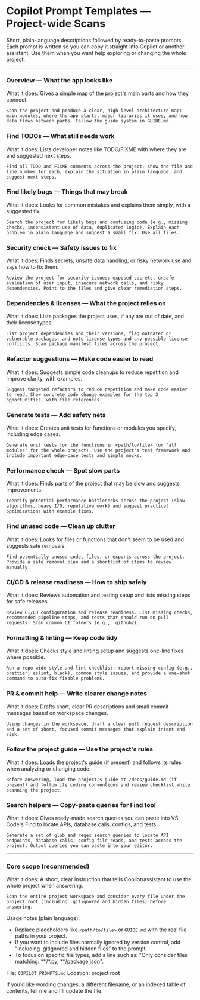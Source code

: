 # Copilot Prompt Templates — Project-wide Scans

Short, plain-language descriptions followed by ready-to-paste prompts. Each prompt is written so you can copy it straight into Copilot or another assistant. Use them when you want help exploring or changing the whole project.

---

### Overview — What the app looks like
What it does: Gives a simple map of the project's main parts and how they connect.
```text
Scan the project and produce a clear, high-level architecture map: main modules, where the app starts, major libraries it uses, and how data flows between parts. Follow the guide system in GUIDE.md.
```

### Find TODOs — What still needs work
What it does: Lists developer notes like TODO/FIXME with where they are and suggested next steps.
```text
Find all TODO and FIXME comments across the project, show the file and line number for each, explain the situation in plain language, and suggest next steps.
```

### Find likely bugs — Things that may break
What it does: Looks for common mistakes and explains them simply, with a suggested fix.
```text
Search the project for likely bugs and confusing code (e.g., missing checks, inconsistent use of data, duplicated logic). Explain each problem in plain language and suggest a small fix. Use all files.
```

### Security check — Safety issues to fix
What it does: Finds secrets, unsafe data handling, or risky network use and says how to fix them.
```text
Review the project for security issues: exposed secrets, unsafe evaluation of user input, insecure network calls, and risky dependencies. Point to the files and give clear remediation steps.
```

### Dependencies & licenses — What the project relies on
What it does: Lists packages the project uses, if any are out of date, and their license types.
```text
List project dependencies and their versions, flag outdated or vulnerable packages, and note license types and any possible license conflicts. Scan package manifest files across the project.
```

### Refactor suggestions — Make code easier to read
What it does: Suggests simple code cleanups to reduce repetition and improve clarity, with examples.
```text
Suggest targeted refactors to reduce repetition and make code easier to read. Show concrete code change examples for the top 3 opportunities, with file references.
```

### Generate tests — Add safety nets
What it does: Creates unit tests for functions or modules you specify, including edge cases.
```text
Generate unit tests for the functions in <path/to/file> (or 'all modules' for the whole project). Use the project's test framework and include important edge-case tests and simple mocks.
```

### Performance check — Spot slow parts
What it does: Finds parts of the project that may be slow and suggests improvements.
```text
Identify potential performance bottlenecks across the project (slow algorithms, heavy I/O, repetitive work) and suggest practical optimizations with example fixes.
```

### Find unused code — Clean up clutter
What it does: Looks for files or functions that don't seem to be used and suggests safe removals.
```text
Find potentially unused code, files, or exports across the project. Provide a safe removal plan and a shortlist of items to review manually.
```

### CI/CD & release readiness — How to ship safely
What it does: Reviews automation and testing setup and lists missing steps for safe releases.
```text
Review CI/CD configuration and release readiness. List missing checks, recommended pipeline steps, and tests that should run on pull requests. Scan common CI folders (e.g., .github/).
```

### Formatting & linting — Keep code tidy
What it does: Checks style and linting setup and suggests one-line fixes where possible.
```text
Run a repo-wide style and lint checklist: report missing config (e.g., prettier, eslint, black), common style issues, and provide a one-shot command to auto-fix fixable problems.
```

### PR & commit help — Write clearer change notes
What it does: Drafts short, clear PR descriptions and small commit messages based on workspace changes.
```text
Using changes in the workspace, draft a clear pull request description and a set of short, focused commit messages that explain intent and risk.
```

### Follow the project guide — Use the project's rules
What it does: Loads the project's guide (if present) and follows its rules when analyzing or changing code.
```text
Before answering, load the project's guide at /docs/guide.md (if present) and follow its coding conventions and review checklist while scanning the project.
```

### Search helpers — Copy-paste queries for Find tool
What it does: Gives ready-made search queries you can paste into VS Code's Find to locate APIs, database calls, configs, and tests.
```text
Generate a set of glob and regex search queries to locate API endpoints, database calls, config file reads, and tests across the project. Output queries you can paste into your editor.
```

---

### Core scope (recommended)
What it does: A short, clear instruction that tells Copilot/assistant to use the whole project when answering.
```text
Scan the entire project workspace and consider every file under the project root (including .gitignored and hidden files) before answering.
```

Usage notes (plain language):
- Replace placeholders like `<path/to/file>` or `GUIDE.md` with the real file paths in your project.
- If you want to include files normally ignored by version control, add "including .gitignored and hidden files" to the prompt.
- To focus on specific file types, add a line such as: "Only consider files matching: **/*.py, **/package.json".

File: `COPILOT_PROMPTS.md`
Location: project root

If you'd like wording changes, a different filename, or an indexed table of contents, tell me and I'll update the file.
